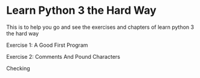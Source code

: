 # Learn Python 3 the Hard Way

This is to help you go and see the exercises and chapters of learn python 3 the hard way

Exercise 1: A Good First Program

Exercise 2: Comments And Pound Characters

Checking
